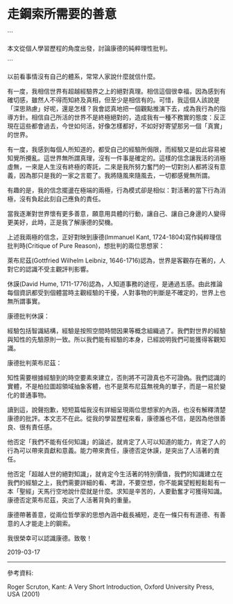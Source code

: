 # 走鋼索所需要的善意

\`\`\`

本文從個人學習歷程的角度出發，討論康德的純粹理性批判。

\`\`\`

以前看事情沒有自己的體系，常常人家說什麼就信什麼。

有一度，我相信世界有超越經驗界之上的絕對真理。相信這個很幸福，因為感到有確切感，雖然人不得而知終及真相，但至少是相信有的。可惜，我這個人該說是「深思熟慮」好呢，還是怎樣？我會認真地把一個觀點推演下去，成為我行為的指導方針。相信自己所活的世界不是終極絕對的，造成我有一種不務實的態度：反正現在這些都會過去，今世如何活，好像怎樣都好，不如好好寄望那另一個「真實」的世界。

有一度，我感到每個人所知道的，都受自己的經驗所侷限，而經驗又是如此容易被知覺所攪亂。這世界無所謂真理，沒有一件事是確定的。這樣的信念讓我活的消極虛無，一來是人生沒有終極的寄託，二來是我所努力奮鬥的一切對別人都將沒有意義，因為那只是我的一家之言罷了。我將隨風來隨風去，一切都感覺無所謂。

有趣的是，我的信念擺盪在極端的兩極，行為模式卻是相似：對活著的當下行為消極，沒有負起此刻自己應負的責任。

當我逐漸對世界懷有更多善意，願意用具體的行動，讓自己、讓自己身邊的人變得更美好，此時，正是我了解康德的契機。

上述我兩極的信念，正好對映到康德\(Immanuel Kant, 1724-1804\)寫作純粹理信批判時\(Critique of Pure Reason\)，想批判的兩位思想家：

萊布尼茲\(Gottfried Wilhelm Leibniz, 1646-1716\)認為，世界是客觀存在著的，人對它的認識不受主觀評判影響。

休謨\(David Hume, 1711-1776\)認為，人知道事務的途徑，是通過五感。由此推論每個資訊都受到個體當時主觀經驗的干擾，人對事物的判斷是不確定的，世界上也無所謂事實。

康德批判休謨：

經驗包括智識結構，經驗是按照空間時間因果等概念組織過了。我們對世界的經驗與知性的先驗原則一致。所以我們能有經驗的本身，已經說明我們可能獲得客觀知識。

康德批判萊布尼茲：

知性需要根據經驗到的時空要素來建立，否則將不可證真也不可證偽。我們認識的實體，不是柏拉圖超領域抽象客體，也不是萊布尼茲無視角的單子，而是一易於變化的普通事物。

讀到這，說聲抱歉，短短篇幅我沒有詳細呈現兩位思想家的內涵，也沒有解釋清楚康德的批評。本文志不在此。從我的學習歷程來看，康德誰也不信，是因為他很善良、很有責任感。

他否定「我們不能有任何知識」的論述，就肯定了人可以知道的能力，肯定了人的行為可以帶來貢獻和意義。能力帶來責任，康德否定休謨，是突出了人活著的責任。

他否定「超越人世的絕對知識」，就肯定今生活著的特別價值，我們的知識建立在我們的經驗之上，我們需要詳細的看、考證，不要空想，你不能冀望輕輕鬆鬆有一本「聖經」天馬行空地說什麼就是什麼。求知是辛苦的，人要勤奮才可獲得知識。康德否定萊布尼茲，突出了人活著背負的重量。

康德帶著善意，從兩位哲學家的思想內涵中截長補短，走在一條只有有道德、有善意的人才能走上的鋼索。

我很榮幸可以認識康德。致敬！

2019-03-17

---

參考資料:

Roger Scruton, Kant: A Very Short Introduction, Oxford University Press, USA \(2001\)

